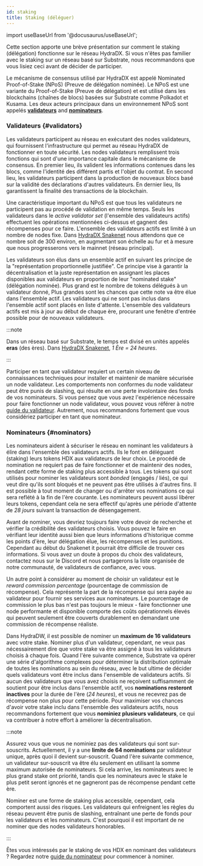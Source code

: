 ```yaml
---
id: staking
title: Staking (déléguer)
---
```


import useBaseUrl from '@docusaurus/useBaseUrl';

Cette section apporte une brève présentation sur comment le staking (délégation) fonctionne sur le réseau HydraDX. Si vous n'êtes pas familier avec le staking sur un réseau basé sur Substrate, nous recommandons que vous lisiez ceci avant de décider de participer.

Le mécanisme de consensus utilisé par HydraDX est appelé Nominated Proof-of-Stake (NPoS) (Preuve de délégation nominée). Le NPoS est une variante du Proof-of-Stake (Preuve de délégation) et est utilisé dans les blockchains (chaînes de blocs) basées sur Substrate comme Polkadot et Kusama. Les deux acteurs principaux dans un environnement NPoS sont appelés [**validateurs**](#validators) and [**nominateurs**](#nominators).

### Validateurs {#validators}

Les validateurs participent au réseau en exécutant des nodes validateurs, qui fournissent l'infrastructure qui permet au réseau HydraDX de fonctionner en toute sécurité. Les nodes validateurs remplissent trois fonctions qui sont d'une importance capitale dans le mécanisme de consensus. En premier lieu, ils valident les informations contenues dans les blocs, comme l'identité des différent partis et l'objet du contrat. En second lieu, les validateurs participent dans la production de nouveaux blocs basé sur la validité des déclarations d'autres validateurs. En dernier lieu, Ils garantissent la finalité des transactions de la blockchain. 

Une caractéristique important du NPoS est que tous les validateurs ne participent pas au procédé de validation en même temps. Seuls les validateurs dans le *active validator set* (l'ensemble des validateurs actifs) effectuent les opérations mentionnées ci-dessus et gagnent des récompenses pour ce faire. L'ensemble des validateurs actifs est limité à un nombre de nodes fixe. Dans [HydraDX Snakenet](/snakenet) nous attendons que ce nombre soit de 300 environ, en augmentant son échelle au fur et à mesure que nous progresserons vers le mainnet (réseau principal).

Les validateurs son élus dans un ensemble actif en suivant les principe de la "représentation proportionnelle justifiée". Ce principe vise à garantir la décentralisation et la juste représentation en assignant les places disponibles aux validateurs en proportion de leur "nominated stake" (délégation nominée). Plus grand est le nombre de tokens délégués à un validateur donné, Plus grandes sont les chances que cette note va être élue dans l'ensemble actif. Les validateurs qui ne sont pas inclus dans l'ensemble actif sont placés en liste d'attente. L'ensemble des validateurs actifs est mis à jour au début de chaque ère, procurant une fenêtre d'entrée possible pour de nouveaux validateurs.

:::note

Dans un réseau basé sur Substrate, le temps est divisé en unités appelés **eras** (des ères). Dans [HydraDX Snakenet](/snakenet), *1 Ère = 24 heures*.

:::

Participer en tant que validateur requiert un certain niveau de connaissances techniques pour installer et maintenir de manière sécurisée un node validateur. Les comportements non conformes du node validateur peut être punis de slashing, qui résulte en une perte involontaire des fonds de vos nominateurs. Si vous pensez que vous avez l'expérience nécessaire pour faire fonctionner un node validateur, vous pouvez vous référer à notre [guide du validateur](/node_setup). Autrement, nous recommandons fortement que vous considériez participer en tant que nominateur.

### Nominateurs {#nominators}

Les nominateurs aident à sécuriser le réseau en nominant les validateurs à élire dans l'ensemble des validateurs actifs. Ils le font en déléguant (staking) leurs tokens HDX aux validateurs de leur choix. Le procédé de nomination ne requiert pas de faire fonctionner et de maintenir des nodes, rendant cette forme de staking plus accessible à tous. Les tokens qui sont utilisés pour nominer les validateurs sont *bonded* (engagés / liés), ce qui veut dire qu'ils sont bloqués et ne peuvent pas être utilisés à d'autres fins. Il est possible à tout moment de changer ou d'arrêter vos nominations ce qui sera reflété à la fin de l'ère courante. Les nominateurs peuvent aussi libérer leurs tokens, cependant cela ne sera effectif qu'après une période d'attente de *28 jours* suivant la transaction de désengagement.

Avant de nominer, vous devriez toujours faire votre devoir de recherche et vérifier la crédibilité des validateurs choisis. Vous pouvez le faire en vérifiant leur identité aussi bien que leurs informations d'historique comme les points d'ère, leur délégation élue, les récompenses et les punitions. Cependant au début du Snakenet it pourrait être difficile de trouver ces informations. Si vous avez un doute à propos du choix des validateurs, contactez nous sur le Discord et nous partagerons la liste organisée de notre communauté, de validateurs de confiance, avec vous. 

Un autre point à considérer au moment de choisir un validateur est le *reward commission percentage* (pourcentage de commission de récompense). Cela représente la part de la récompense qui sera payée au validateur pour fournir ses services aux nominateurs. Le pourcentage de commission le plus bas n'est pas toujours le mieux - faire fonctionner une node performante et disponible comporte des coûts opérationnels élevés qui peuvent seulement être couverts durablement en demandant une commission de récompense réaliste. 

Dans HydraDW, il est possible de nominer un **maximum de 16 validateurs** avec votre stake. Nominer plus d'un validateur, cependant, ne veux pas nécessairement dire que votre stake va être assigné à tous les validateurs choisis à chaque fois. Quand l'ère suivante commence, Substrate va opérer une série d'algorithme complexes pour déterminer la distribution optimale de toutes les nominations au sein du réseau, avec le but ultime de décider quels validateurs vont être inclus dans l'ensemble de validateurs actifs. Si aucun des validateurs que vous avez choisis ne reçoivent suffisamment de soutient pour être inclus dans l'ensemble actif, vos **nominations resteront inactives** pour la durée de l'ère (*24 heures*), et vous ne recevrez pas de récompense non plus pour cette période. Pour maximiser vos chances d'avoir votre stake inclu dans l'ensemble des validateurs actifs, nous recommandons fortement que vous **nominiez plusieurs validateurs**, ce qui va contribuer à notre effort à améliorer la décentralisation.

:::note

Assurez vous que vous ne nominiez pas des validateurs qui sont sur-souscrits. Actuellement, il y a une **limite de 64 nominations** par validateur unique, après quoi il devient sur-souscrit. Quand l'ère suivante commence, un validateur sur-souscrit va être élu seulement en utilisant la somme maximum autorisée de nominateurs. Si cela arrive, les nominateurs avec le plus grand stake ont priorité, tandis que les nominateurs avec le stake le plus petit seront ignorés et ne gagneront pas de récompense pendant cette ère.

Nominer est une forme de staking plus accessible, cependant, cela comportent aussi des risques. Les validateurs qui enfreignent les règles du réseau peuvent être punis de slashing, entraînant une perte de fonds pour les validateurs et les nominateurs. C'est pourquoi il est important de ne nominer que des nodes validateurs honorables.

:::

Êtes vous intéressés par le staking de vos HDX en nominant des validateurs ? Regardez notre [guide du nominateur](/start_nominating) pour commencer à nominer.
